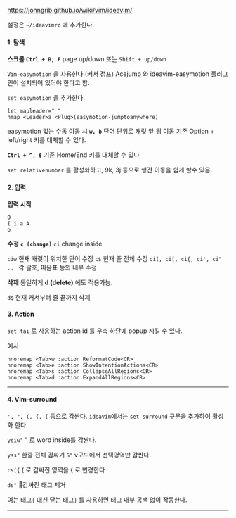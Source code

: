 https://johngrib.github.io/wiki/vim/ideavim/

설정은 `~/ideavimrc` 에 추가한다.
#### 1. 탐색

**스크롤**
**`Ctrl + B, F`** page up/down
또는 `Shift + up/down`

`Vim-easymotion` 을 사용한다.(커서 점프)
Acejump 와 ideavim-easymotion 플러그인이 설치되어 있어야 한다고 함.

`set easymotion` 을 추가한다.
```
let mapleader=" "
nmap <Leader>a <Plug>(easymotion-jumptoanywhere)
```

easymotion 없는 수동 이동 시
**`w, b`**
단어 단위로 캐럿 앞 뒤 이동
기존 Option + left/right 키를 대체할 수 있다.

**`Ctrl + ^, $`**
기존 Home/End 키를 대체할 수 있다

`set relativenumber`  를 활성화하고,
9k, 3j 등으로 행간 이동을 쉽게 할수 있음.


#### 2. 입력

**입력 시작**
```
O
I i a A
o
```

**수정**
**`c (change)`**
`ci` change inside

`ciw` 현재 캐럿이 위치한 단어 수정
`c$` 현재 줄 전체 수정
`ci(, ci[, ci{, ci', ci" .. ` 각 괄호, 따옴표 등의 내부 수정

**삭제**
동일하게 **d (delete)** 에도 적용가능.

`d$`
현재 커서부터 줄 끝까지 삭제

#### 3. Action
`set tai` 로 사용하는 action id 를 우측 하단에 popup 시킬 수 있다.

예시
```
nnoremap <Tab>w :action ReformatCode<CR>
nnoremap <Tab>e :action ShowIntentionActions<CR>
nnoremap <Tab>s :action CollapseAllRegions<CR>
nnoremap <Tab>d :action ExpandAllRegions<CR>
```


---

#### 4. Vim-surround
`', ", (, {, [` 등으로 감싼다.
`ideaVim`에서는 `set surround` 구문을 추가하여 활성화 한다.

`ysiw"` 
" 로 word inside를 감싼다.

`yss"`
한줄 전체 감싸기
`S"`
v모드에서 선택영역만 감싼다.

`cs({` 
( 로 감싸진 영역을 { 로 변경한다

`ds"` 
감싸진 태그 제거

여는 태그`{` 대신 닫는 태그`}` 를 사용하면 태그 내부 공백 없이 작동한다. 

---


